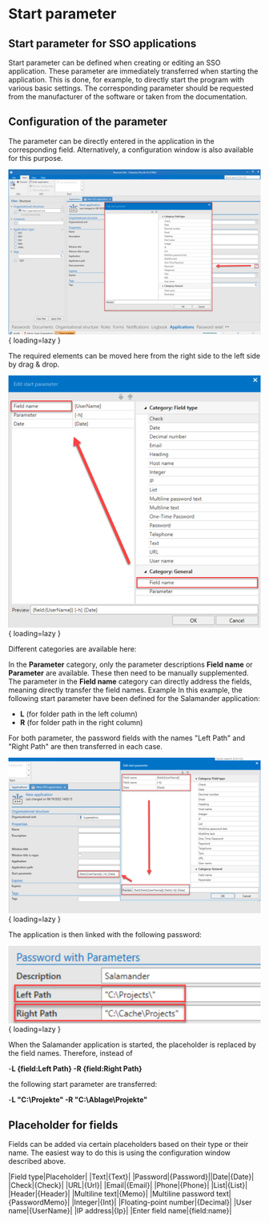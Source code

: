 # Start parameter

## Start parameter for SSO applications

Start parameter can be defined when creating or editing an SSO application. These parameter are immediately transferred when starting the application. This is done, for example, to directly start the program with various basic settings. The corresponding parameter should be requested from the manufacturer of the software or taken from the documentation.

## Configuration of the parameter

The parameter can be directly entered in the application in the corresponding field. Alternatively, a configuration window is also available for this purpose.

![picture edit start parameter](/assets/en/client_modules/applications/learning_the_applications/start_parameter/start_parameter_1.png){ loading=lazy }

The required elements can be moved here from the right side to the left side by drag & drop.

![picture add start parameter](/assets/en/client_modules/applications/learning_the_applications/start_parameter/start_parameter_2.png){ loading=lazy }

Different categories are available here:

In the **Parameter** category, only the parameter descriptions **Field name** or **Parameter** are available. These then need to be manually supplemented.
The parameter in the **Field name** category can directly address the fields, meaning directly transfer the field names.
Example
In this example, the following start parameter have been defined for the Salamander application:

- **L** (for folder path in the left column)
- **R** (for folder path in the right column)

For both parameter, the password fields with the names "Left Path" and "Right Path" are then transferred in each case.

![picture preview parameter](/assets/en/client_modules/applications/learning_the_applications/start_parameter/start_parameter_3.png){ loading=lazy }

The application is then linked with the following password:

![picture custom password fields](/assets/en/client_modules/applications/learning_the_applications/start_parameter/start_parameter_4.png){ loading=lazy }

When the Salamander application is started, the placeholder is replaced by the field names. Therefore, instead of

-**L {field:Left Path} -R {field:Right Path}**

the following start parameter are transferred:

-**L "C:\Projekte\" -R "C:\Ablage\Projekte"**

## Placeholder for fields

Fields can be added via certain placeholders based on their type or their name. The easiest way to do this is using the configuration window described above.

|Field type|Placeholder|
​|Text|{Text}|
​|Password|​{Password}|
​|Date|{Date}|
​|Check|​{Check}|
​|URL|​{Url}|
​|Email|{Email}|
|Phone|​{Phone}|
|​List|{List}|
|Header|{Header}|
|Multiline text|​{Memo}|
|Multiline password text|​{PasswordMemo}|
|Integer|{Int}|
|Floating-point number|{Decimal}|
|User name|{UserName}|
|​IP address|{Ip}|
|Enter field name|{field:name}|
